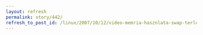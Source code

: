```yaml
---
layout: refresh
permalink: story/442/
refresh_to_post_id: /linux/2007/10/12/video-memria-hasznlata-swap-terletknt
---
```

